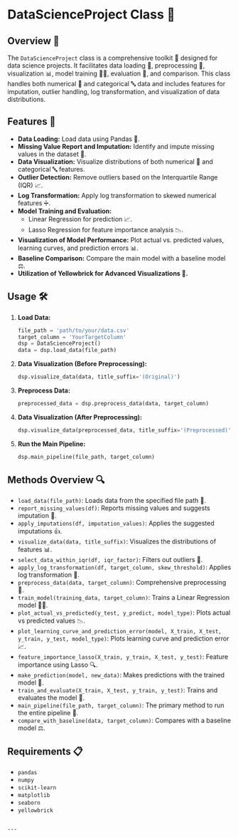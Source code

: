 # DataScienceProject Class 🚀

## Overview 📖
The `DataScienceProject` class is a comprehensive toolkit 🧰 designed for data science projects. It facilitates data loading 📂, preprocessing 🔧, visualization 📊, model training 🏋️‍♂️, evaluation 📏, and comparison. This class handles both numerical 🔢 and categorical 🔤 data and includes features for imputation, outlier handling, log transformation, and visualization of data distributions.

## Features 🌟
- **Data Loading:** Load data using Pandas 🐼.
- **Missing Value Report and Imputation:** Identify and impute missing values in the dataset 🧩.
- **Data Visualization:** Visualize distributions of both numerical 🔢 and categorical 🔤 features.
- **Outlier Detection:** Remove outliers based on the Interquartile Range (IQR) 📈.
- **Log Transformation:** Apply log transformation to skewed numerical features ➗.
- **Model Training and Evaluation:**
  - Linear Regression for prediction 📈.
  - Lasso Regression for feature importance analysis 📉.
- **Visualization of Model Performance:** Plot actual vs. predicted values, learning curves, and prediction errors 📊.
- **Baseline Comparison:** Compare the main model with a baseline model ⚖️.
- **Utilization of Yellowbrick for Advanced Visualizations 🎨.**

## Usage 🛠️
1. **Load Data:**
   ```python
   file_path = 'path/to/your/data.csv'
   target_column = 'YourTargetColumn'
   dsp = DataScienceProject()
   data = dsp.load_data(file_path)

2. **Data Visualization (Before Preprocessing):**
   ```python
   dsp.visualize_data(data, title_suffix='(Original)')
   ```

3. **Preprocess Data:**
   ```python
   preprocessed_data = dsp.preprocess_data(data, target_column)
   ```

4. **Data Visualization (After Preprocessing):**
   ```python
   dsp.visualize_data(preprocessed_data, title_suffix='(Preprocessed)')
   ```

5. **Run the Main Pipeline:**
   ```python
   dsp.main_pipeline(file_path, target_column)
   ```

## Methods Overview 🔍
- `load_data(file_path)`: Loads data from the specified file path 📂.
- `report_missing_values(df)`: Reports missing values and suggests imputation 📝.
- `apply_imputations(df, imputation_values)`: Applies the suggested imputations 👍.
- `visualize_data(data, title_suffix)`: Visualizes the distributions of features 📊.
- `select_data_within_iqr(df, iqr_factor)`: Filters out outliers 🚫.
- `apply_log_transformation(df, target_column, skew_threshold)`: Applies log transformation 🔄.
- `preprocess_data(data, target_column)`: Comprehensive preprocessing 🔧.
- `train_model(training_data, target_column)`: Trains a Linear Regression model 🏋️‍♂️.
- `plot_actual_vs_predicted(y_test, y_predict, model_type)`: Plots actual vs predicted values 📉.
- `plot_learning_curve_and_prediction_error(model, X_train, X_test, y_train, y_test, model_type)`: Plots learning curve and prediction error 📈.
- `feature_importance_lasso(X_train, y_train, X_test, y_test)`: Feature importance using Lasso 🔍.
- `make_prediction(model, new_data)`: Makes predictions with the trained model 🔮.
- `train_and_evaluate(X_train, X_test, y_train, y_test)`: Trains and evaluates the model 📏.
- `main_pipeline(file_path, target_column)`: The primary method to run the entire pipeline 🚦.
- `compare_with_baseline(data, target_column)`: Compares with a baseline model ⚖️.

## Requirements 📋
- `pandas`
- `numpy`
- `scikit-learn`
- `matplotlib`
- `seaborn`
- `yellowbrick`
```

---
